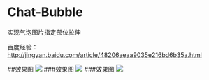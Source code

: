 # Chat-Bubble
实现气泡图片指定部位拉伸

百度经验：http://jingyan.baidu.com/article/48206aeaa9035e216bd6b35a.html

##效果图
![](https://github.com/cjq002/Chat-Bubble/raw/master/IMAGE/demo.png)
###效果图
![](https://github.com/cjq002/Chat-Bubble/raw/master/IMAGE/demo1.png)
###效果图
![](https://github.com/cjq002/Chat-Bubble/raw/master/IMAGE/demo2.png)
